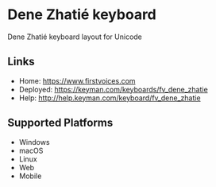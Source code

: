 Dene Zhatié keyboard
======================

Dene Zhatié keyboard layout for Unicode

Links
-----

 * Home:     <https://www.firstvoices.com>
 * Deployed: <https://keyman.com/keyboards/fv_dene_zhatie>
 * Help:     <http://help.keyman.com/keyboard/fv_dene_zhatie>
 
Supported Platforms
-------------------

 * Windows
 * macOS
 * Linux
 * Web
 * Mobile
